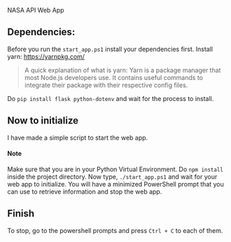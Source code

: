 NASA API Web App

## Dependencies:
Before you run the `start_app.ps1` install your dependencies first. Install yarn: https://yarnpkg.com/ 

> A quick explanation of what is yarn: Yarn is a package manager that most Node.js developers use. It contains useful commands to integrate their package with their respective config files.

Do `pip install flask python-dotenv` and wait for the process to install.

## Now to initialize
I have made a simple script to start the web app. 

#### Note
Make sure that you are in your Python Virtual Environment.
Do `npm install` inside the project directory.
Now type, `./start_app.ps1` and wait for your web app to initialize.
You will have a minimized PowerShell prompt that you can use to retrieve information and stop the web app.

## Finish
To stop, go to the powershell prompts and press `Ctrl + C` to each of them.